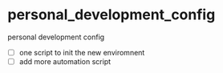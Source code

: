 # personal_development_config
personal development config

- [ ] one script to init the new enviromnent
- [ ] add more automation script
